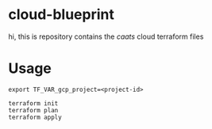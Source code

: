# cloud-blueprint
hi, this is repository contains the *caats* cloud terraform files

# Usage
```
export TF_VAR_gcp_project=<project-id>

terraform init
terraform plan
terraform apply
```